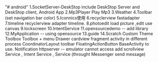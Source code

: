 "# android" 
1.SocketServer-DeskStop  include DeskStop Server and DeskStop client, Android App
2.Mp3Player Play Mp3 
3.Weather
4.Toolbar (set navigation bar color) 
5.Iconnics使用
6.recyclerview fastadapter
7.timeline recyclerview adapter timeline.
8.photoedit load picture ,edit use canvas
9.lockscreen
10.IntentService
11.opensourcedemo -- add library
12.MyApplication -- using opensource
13.guide
14.Scratch
     Custom Theme
	 Toolbox
	 Toolbox + menu
	 Drawer
	 cardview
	 fragment
	 activity in different process
	 CoordinatorLayout toolbar FloatingActionButton 
	 BaseActivity  to use.
	 Notification
	 httpserver  -- emulator cannot access
	 add scrollview 
	 Service , Intent Service , Service (throught Messenger send message)
